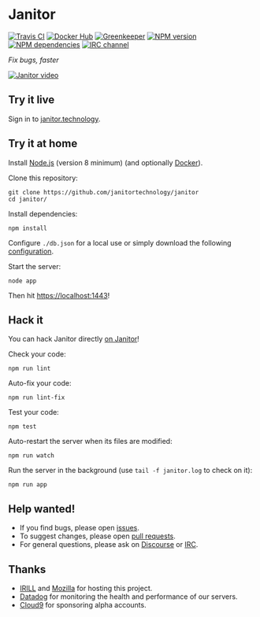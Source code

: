 # Janitor

[![Travis CI](https://img.shields.io/travis/JanitorTechnology/janitor.svg)](https://travis-ci.org/JanitorTechnology/janitor)
[![Docker Hub](https://img.shields.io/docker/build/janitortechnology/janitor.svg)](https://hub.docker.com/r/janitortechnology/janitor/)
[![Greenkeeper](https://img.shields.io/badge/greenkeeper-enabled-brightgreen.svg)](https://greenkeeper.io/)
[![NPM version](https://img.shields.io/npm/v/janitor.technology.svg)](https://www.npmjs.com/package/janitor.technology)
[![NPM dependencies](https://img.shields.io/david/JanitorTechnology/janitor.svg)](https://david-dm.org/JanitorTechnology/janitor)
[![IRC channel](https://img.shields.io/badge/%23janitor-on%20freenode-brightgreen.svg)](https://kiwiirc.com/client/irc.freenode.net/?#janitor "irc.freenode.net#janitor")

*Fix bugs, faster*

[![Janitor video](https://j.gifs.com/m89qbk.gif)](http://www.youtube.com/watch?v=5sNDMIh-iVw "Coding Firefox directly in the Web (using Cloud9 and Janitor)")

## Try it live

Sign in to [janitor.technology](https://janitor.technology).

## Try it at home

Install [Node.js](https://nodejs.org) (version 8 minimum) (and optionally [Docker](https://www.docker.com)).

Clone this repository:

    git clone https://github.com/janitortechnology/janitor
    cd janitor/

Install dependencies:

    npm install

Configure `./db.json` for a local use or simply download the following [configuration](https://raw.githubusercontent.com/JanitorTechnology/dockerfiles/master/janitor/db.json).

Start the server:

    node app

Then hit [https://localhost:1443](https://localhost:1443/)!

## Hack it

You can hack Janitor directly [on Janitor](https://janitor.technology/projects/)!

Check your code:

    npm run lint

Auto-fix your code:

    npm run lint-fix

Test your code:

    npm test

Auto-restart the server when its files are modified:

    npm run watch

Run the server in the background (use `tail -f janitor.log` to check on it):

    npm run app

## Help wanted!

- If you find bugs, please open [issues](https://github.com/janitortechnology/janitor/issues).
- To suggest changes, please open [pull requests](https://help.github.com/articles/using-pull-requests/).
- For general questions, please ask on [Discourse](https://discourse.janitor.technology/) or [IRC](https://kiwiirc.com/client/irc.freenode.net/?#janitor "irc.freenode.net#janitor").

## Thanks

- [IRILL](http://www.irill.org/) and [Mozilla](https://www.mozilla.org/) for hosting this project.
- [Datadog](https://www.datadoghq.com/) for monitoring the health and performance of our servers.
- [Cloud9](https://c9.io/) for sponsoring alpha accounts.
